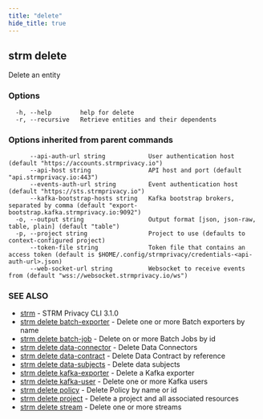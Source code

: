 ```yaml
---
title: "delete"
hide_title: true
---
```

## strm delete

Delete an entity

### Options

```
  -h, --help        help for delete
  -r, --recursive   Retrieve entities and their dependents
```

### Options inherited from parent commands

```
      --api-auth-url string            User authentication host (default "https://accounts.strmprivacy.io")
      --api-host string                API host and port (default "api.strmprivacy.io:443")
      --events-auth-url string         Event authentication host (default "https://sts.strmprivacy.io")
      --kafka-bootstrap-hosts string   Kafka bootstrap brokers, separated by comma (default "export-bootstrap.kafka.strmprivacy.io:9092")
  -o, --output string                  Output format [json, json-raw, table, plain] (default "table")
  -p, --project string                 Project to use (defaults to context-configured project)
      --token-file string              Token file that contains an access token (default is $HOME/.config/strmprivacy/credentials-<api-auth-url>.json)
      --web-socket-url string          Websocket to receive events from (default "wss://websocket.strmprivacy.io/ws")
```

### SEE ALSO

* [strm](docs/04-reference/01-cli-reference/strm/index.md)	 - STRM Privacy CLI 3.1.0
* [strm delete batch-exporter](docs/04-reference/01-cli-reference/strm/delete/batch-exporter.md)	 - Delete one or more Batch exporters by name
* [strm delete batch-job](docs/04-reference/01-cli-reference/strm/delete/batch-job.md)	 - Delete on or more Batch Jobs by id
* [strm delete data-connector](docs/04-reference/01-cli-reference/strm/delete/data-connector.md)	 - Delete Data Connectors
* [strm delete data-contract](docs/04-reference/01-cli-reference/strm/delete/data-contract.md)	 - Delete Data Contract by reference
* [strm delete data-subjects](docs/04-reference/01-cli-reference/strm/delete/data-subjects.md)	 - Delete data subjects
* [strm delete kafka-exporter](docs/04-reference/01-cli-reference/strm/delete/kafka-exporter.md)	 - Delete a Kafka exporter
* [strm delete kafka-user](docs/04-reference/01-cli-reference/strm/delete/kafka-user.md)	 - Delete one or more Kafka users
* [strm delete policy](docs/04-reference/01-cli-reference/strm/delete/policy.md)	 - Delete Policy by name or id
* [strm delete project](docs/04-reference/01-cli-reference/strm/delete/project.md)	 - Delete a project and all associated resources
* [strm delete stream](docs/04-reference/01-cli-reference/strm/delete/stream.md)	 - Delete one or more streams

